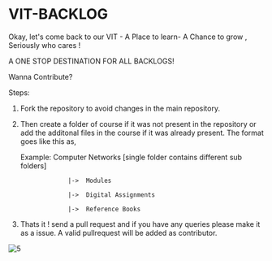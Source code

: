 # VIT-BACKLOG

Okay, let's come back to our VIT - A Place to learn- A Chance to grow , Seriously who cares !

A ONE STOP DESTINATION FOR ALL BACKLOGS!

Wanna Contribute? 

Steps:

1) Fork the repository to avoid changes in the main repository. 

2) Then create a folder of course if it was not present in the repository or add the additonal files in the course if it was already present.
   The format goes like this as,
   
   Example: Computer Networks [single folder contains different sub folders]
                    
                    |->  Modules  
                    
                    |->  Digital Assignments
                    
                    |->  Reference Books
                 
3) Thats it ! send a pull request and if you have any queries please make it as a issue. A valid pullrequest will be added as contributor.

![5](https://user-images.githubusercontent.com/53599318/104418417-ddd64b80-559c-11eb-8abe-9c40aab5fd0c.PNG)


